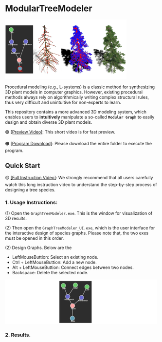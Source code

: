 # ModularTreeModeler

<img src="https://github.com/RyuZhihao123/Modular-Tree-Modeler-25/blob/main/Figures/1.png" alt="Teaser" style="width:400px;"/>

Procedural modeling (e.g., L-systems) is a classic method for synthesizing 3D plant models in computer graphics. However, existing procedural methods always rely on algorithmically writing complex structural rules, thus very difficult and unintuitive for non-experts to learn.

This repository contains a more advanced 3D modeling system, which enables users to **intuitively** manipulate a so-called **``Modular Graph``** to easily design and obtain diverse 3D plant models. 

🟢 [[Preview Video]](https://drive.google.com/file/d/1FugtnOsYm2L_HkJawwiUUKoe6aQs5e93/view?usp=sharing): This short video is for fast preview.

🟠 [[Program Download]](https://github.com/RyuZhihao123/Modular-Tree-Modeler-25/tree/main/GraphTreeModeler): Please download the entire folder to execute the program.

## Quick Start

🟡 [[Full Instruction Video]](): We strongly recommend that all users carefully watch this long instruction video to understand the step-by-step process of designing a tree species.



### 1. Usage Instructions:

(1) Open the ``GraphTreeModeler.exe``. This is the window for visualization of 3D results. 

(2) Then open the ``GraphTreeModeler_UI.exe``, which is the user interface for the interactive design of species graphs. Please note that, the two exes must be opened in this order.

(2) Design Graphs. Below are the 

- LeftMouseButtion: Select an existing node.
- Ctrl + LeftMouseButtion: Add a new node.
- Alt + LeftMouseButtion: Connect edges between two nodes.
- Backspace: Delete the selected node.

<img src="https://github.com/RyuZhihao123/Modular-Tree-Modeler-25/blob/main/Figures/graph.png" alt="Graph" style="width:500px;"/>

### 2. Results.




